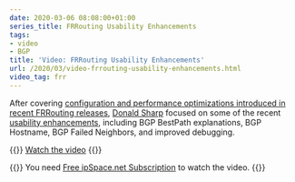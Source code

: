 ```yaml
---
date: 2020-03-06 08:08:00+01:00
series_title: FRRouting Usability Enhancements
tags:
- video
- BGP
title: 'Video: FRRouting Usability Enhancements'
url: /2020/03/video-frrouting-usability-enhancements.html
video_tag: frr
---
```

After covering [configuration and performance optimizations introduced in recent FRRouting releases](https://blog.ipspace.net/2020/02/video-frrouting-configuration-and.html), [Donald Sharp](https://www.ipspace.net/Author:Donald_Sharp) focused on some of the recent [usability enhancements](https://my.ipspace.net/bin/get/FRR/4%20-%20Usability%20Enhancements.mp4?doccode=FRR), including BGP BestPath explanations, BGP Hostname, BGP Failed Neighbors, and improved debugging.

{{<jump>}}
[Watch the video](https://my.ipspace.net/bin/get/FRR/4%20-%20Usability%20Enhancements.mp4?doccode=FRR)
{{</jump>}}

{{<note free>}}
You need [Free ipSpace.net Subscription](https://www.ipspace.net/Subscription/Free) to watch the video.
{{</note>}}
